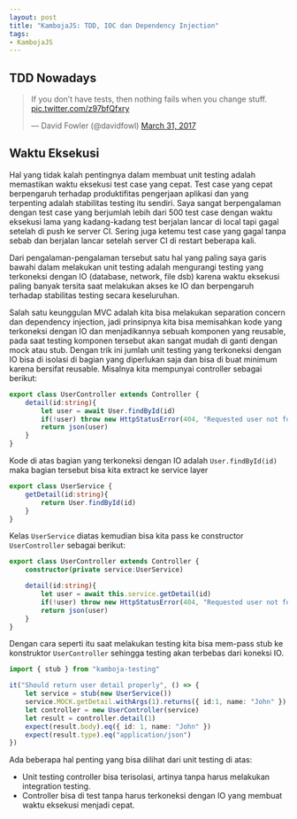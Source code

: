 ```yaml
---
layout: post
title: "KambojaJS: TDD, IOC dan Dependency Injection"
tags:
- KambojaJS
---
```


<!--
cSpell:disable
-->


## TDD Nowadays

<blockquote class="twitter-tweet" data-lang="en"><p lang="en" dir="ltr">If you don’t have tests, then nothing fails when you change stuff. <a href="https://t.co/z97bfQfxry">pic.twitter.com/z97bfQfxry</a></p>&mdash; David Fowler (@davidfowl) <a href="https://twitter.com/davidfowl/status/847850949364260864">March 31, 2017</a></blockquote>
<script async src="//platform.twitter.com/widgets.js" charset="utf-8"></script>


## Waktu Eksekusi
Hal yang tidak kalah pentingnya dalam membuat unit testing adalah memastikan waktu eksekusi test case yang cepat. Test case yang cepat berpengaruh terhadap produktifitas pengerjaan aplikasi dan yang terpenting adalah stabilitas testing itu sendiri. Saya sangat berpengalaman dengan test case yang berjumlah lebih dari 500 test case dengan waktu eksekusi lama yang kadang-kadang test berjalan lancar di local tapi gagal setelah di push ke server CI. Sering juga ketemu test case yang gagal tanpa sebab dan berjalan lancar setelah server CI di restart beberapa kali.

Dari pengalaman-pengalaman tersebut satu hal yang paling saya garis bawahi dalam melakukan unit testing adalah mengurangi testing yang terkoneksi dengan IO (database, network, file dsb) karena waktu eksekusi paling banyak tersita saat melakukan akses ke IO dan berpengaruh terhadap stabilitas testing secara keseluruhan.

Salah satu keunggulan MVC adalah kita bisa melakukan separation concern dan dependency injection, jadi prinsipnya kita bisa memisahkan kode yang terkoneksi dengan IO dan menjadikannya sebuah komponen yang reusable, pada saat testing komponen tersebut akan sangat mudah di ganti dengan mock atau stub. Dengan trik ini jumlah unit testing yang terkoneksi dengan IO bisa di isolasi di bagian yang diperlukan saja dan bisa di buat minimum karena bersifat reusable. Misalnya kita mempunyai controller sebagai berikut:

```typescript
export class UserController extends Controller {
    detail(id:string){
        let user = await User.findById(id)
        if(!user) throw new HttpStatusError(404, "Requested user not found")
        return json(user)
    }
}
```

Kode di atas bagian yang terkoneksi dengan IO adalah `User.findById(id)` maka bagian tersebut bisa kita extract ke service layer

```typescript
export class UserService {
    getDetail(id:string){
        return User.findById(id)
    }
}
```

Kelas `UserService` diatas kemudian bisa kita pass ke constructor `UserController` sebagai berikut:

```typescript
export class UserController extends Controller {
    constructor(private service:UserService)

    detail(id:string){
        let user = await this.service.getDetail(id)
        if(!user) throw new HttpStatusError(404, "Requested user not found")
        return json(user)
    }
}
```

Dengan cara seperti itu saat melakukan testing kita bisa mem-pass stub ke konstruktor `UserController` sehingga testing akan terbebas dari koneksi IO.

```typescript
import { stub } from "kamboja-testing"

it("Should return user detail properly", () => {
    let service = stub(new UserService())
    service.MOCK.getDetail.withArgs(1).returns({ id:1, name: "John" })
    let controller = new UserController(service)
    let result = controller.detail(1)
    expect(result.body).eq({ id: 1, name: "John" })
    expect(result.type).eq("application/json")
})
```

Ada beberapa hal penting yang bisa dilihat dari unit testing di atas:

* Unit testing controller bisa terisolasi, artinya tanpa harus melakukan integration testing.
* Controller bisa di test tanpa harus terkoneksi dengan IO yang membuat waktu eksekusi menjadi cepat.

